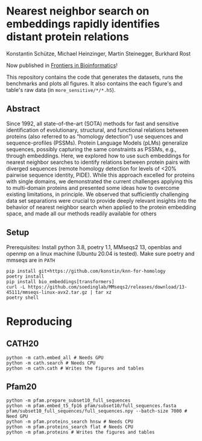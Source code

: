 # Nearest neighbor search on embeddings rapidly identifies distant protein relations

Konstantin Schütze, Michael Heinzinger, Martin Steinegger, Burkhard Rost

Now published in [Frontiers in Bioinformatics](https://www.frontiersin.org/articles/10.3389/fbinf.2022.1033775/full)!

This repository contains the code that generates the datasets, runs the benchmarks and plots all figures. It also contains the each figure's and table's raw data (in `more_sensitive/*/*.h5`).

## Abstract

Since 1992, all state-of-the-art (SOTA) methods for fast and sensitive identification of evolutionary, structural, and functional relations between proteins (also referred to as “homology detection”) use sequences and sequence-profiles (PSSMs). Protein Language Models (pLMs) generalize sequences, possibly capturing the same constraints as PSSMs, e.g., through embeddings. Here, we explored how to use such embeddings for nearest neighbor searches to identify relations between protein pairs with diverged sequences (remote homology detection for levels of <20% pairwise sequence identity, PIDE). While this approach excelled for proteins with single domains, we demonstrated the current challenges applying this to multi-domain proteins and presented some ideas how to overcome existing limitations, in principle. We observed that sufficiently challenging data set separations were crucial to provide deeply relevant insights into the behavior of nearest neighbor search when applied to the protein embedding space, and made all our methods readily available for others

## Setup

Prerequisites: Install python 3.8, poetry 1.1, MMseqs2 13, openblas and openmp on a linux machine (Ubuntu 20.04 is tested). Make sure poetry and mmseqs are in `PATH`

```shell
pip install git+https://github.com/konstin/knn-for-homology
poetry install
pip install bio_embeddings[transformers]
curl -L https://github.com/soedinglab/MMseqs2/releases/download/13-45111/mmseqs-linux-avx2.tar.gz | tar xz
poetry shell
```

# Reproducing

## CATH20

```shell
python -m cath.embed_all # Needs GPU
python -m cath.search # Needs CPU
python -m cath.cath # Writes the figures and tables
```

## Pfam20

```shell
python -m pfam.prepare_subset10_full_sequences
python -m pfam.embed_t5_fp16 pfam/subset10/full_sequences.fasta pfam/subset10_full_sequences/full_sequences.npy --batch-size 7000 # Need GPU
python -m pfam.proteins_search hnsw # Needs CPU
python -m pfam.proteins_search flat # Needs CPU
python -m pfam.proteins # Writes the figures and tables
```
